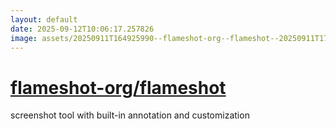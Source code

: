 ```yaml
---
layout: default
date: 2025-09-12T10:06:17.257826
image: assets/20250911T164925990--flameshot-org--flameshot--20250911T170734707--cropped.png
---
```


# [flameshot-org/flameshot](https://github.com/flameshot-org/flameshot)

screenshot tool with built-in annotation and customization
